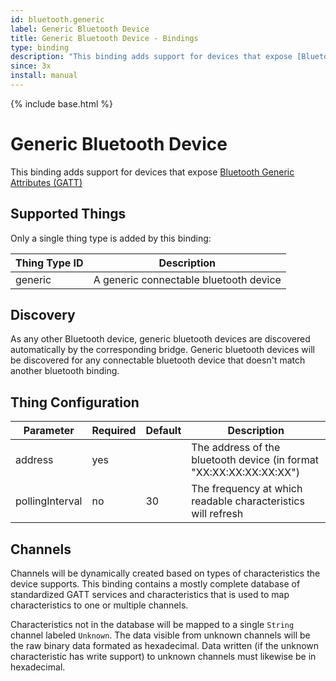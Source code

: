 ```yaml
---
id: bluetooth.generic
label: Generic Bluetooth Device
title: Generic Bluetooth Device - Bindings
type: binding
description: "This binding adds support for devices that expose [Bluetooth Generic Attributes (GATT)](https://www.bluetooth.com/specifications/gatt/)"
since: 3x
install: manual
---
```


<!-- Attention authors: Do not edit directly. Please add your changes to the appropriate source repository -->

{% include base.html %}

# Generic Bluetooth Device

This binding adds support for devices that expose [Bluetooth Generic Attributes (GATT)](https://www.bluetooth.com/specifications/gatt/)

## Supported Things

Only a single thing type is added by this binding:

| Thing Type ID | Description                                     |
|---------------|-------------------------------------------------|
| generic       | A generic connectable bluetooth device          |

## Discovery

As any other Bluetooth device, generic bluetooth devices are discovered automatically by the corresponding bridge.
Generic bluetooth devices will be discovered for any connectable bluetooth device that doesn't match another bluetooth binding.

## Thing Configuration

| Parameter       | Required | Default | Description                                                         |
|-----------------|----------|---------|---------------------------------------------------------------------|
| address         | yes      |         | The address of the bluetooth device (in format "XX:XX:XX:XX:XX:XX") |
| pollingInterval | no       | 30      | The frequency at which readable characteristics will refresh        |

## Channels

Channels will be dynamically created based on types of characteristics the device supports.
This binding contains a mostly complete database of standardized GATT services and characteristics 
that is used to map characteristics to one or multiple channels.

Characteristics not in the database will be mapped to a single `String` channel labeled `Unknown`.
The data visible from unknown channels will be the raw binary data formated as hexadecimal.
Data written (if the unknown characteristic has write support) to unknown channels must likewise be in hexadecimal.
